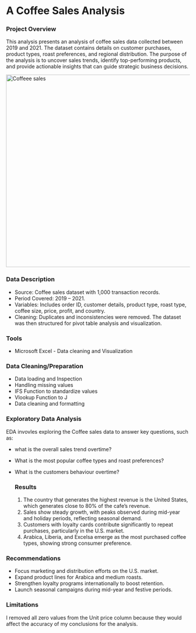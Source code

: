 # A Coffee Sales Analysis

### Project Overview
 This analysis presents an analysis of coffee sales data collected between 2019 and 2021. The dataset contains details on customer purchases, product types, roast preferences, and regional distribution. The purpose of the analysis is to uncover sales trends, identify top-performing products, and provide actionable insights that can guide strategic business decisions.

<img width="1004" height="527" alt="Coffeee sales" src="https://github.com/user-attachments/assets/e1beeb93-44af-4e22-9b18-1fdaa36aeb07" />




### Data Description
- Source: Coffee sales dataset with 1,000 transaction records.
- Period Covered: 2019 – 2021.
- Variables: Includes order ID, customer details, product type, roast type, coffee size, price, profit, and country.
- Cleaning: Duplicates and inconsistencies were removed. The dataset was then structured for pivot table analysis and visualization.


### Tools
- Microsoft Excel - Data cleaning and Visualization


### Data Cleaning/Preparation
- Data loading and Inspection
-  Handling missing values
-  IFS Function to standardize values
-  Vlookup Function to J
-  Data cleaning and formatting


### Exploratory Data Analysis
EDA invovles exploring the Coffee sales data to answer key questions, such as:
- what is the overall sales trend overtime?
- What is the most popular coffee types and roast preferences?
- What is the customers behaviour overtime?

  ### Results
  1. The country that generates the highest revenue is the United States, which generates close to 80% of the cafe’s revenue.
  2. Sales show steady growth, with peaks observed during mid-year and holiday periods, reflecting seasonal demand.
  3. Customers with loyalty cards contribute significantly to repeat purchases, particularly in the U.S. market.
  4. Arabica, Liberia, and Excelsa emerge as the most purchased coffee types, showing strong consumer preference.

### Recommendations
- Focus marketing and distribution efforts on the U.S. market.
- Expand product lines for Arabica and medium roasts.
- Strengthen loyalty programs internationally to boost retention.
- Launch seasonal campaigns during mid-year and festive periods.

 ### Limitations
  I removed all zero values from the Unit price column because they would affect the accuracy of my conclusions for the analysis.




